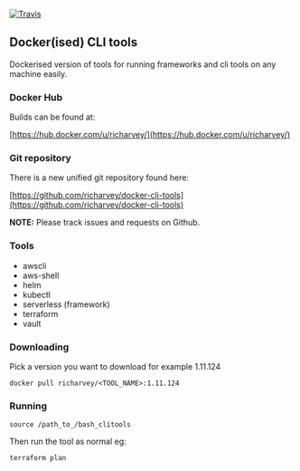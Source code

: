 [![Travis](https://img.shields.io/travis/richarvey/docker-cli-tools.svg?style=flat-square)](https://travis-ci.org/richarvey/docker-cli-tools)

## Docker(ised) CLI tools

Dockerised version of tools for running frameworks and cli tools on any machine easily.

### Docker Hub

Builds can be found at:

[https://hub.docker.com/u/richarvey/](https://hub.docker.com/u/richarvey/)

### Git repository

There is a new unified git repository found here:

[https://github.com/richarvey/docker-cli-tools](https://github.com/richarvey/docker-cli-tools)

**NOTE:** Please track issues and requests on Github.

### Tools

- awscli
- aws-shell
- helm
- kubectl
- serverless (framework)
- terraform
- vault

### Downloading

Pick a version you want to download for example 1.11.124

```
docker pull richarvey/<TOOL_NAME>:1.11.124
```

### Running

```
source /path_to_/bash_clitools
```

Then run the tool as normal eg:

```
terraform plan
```


